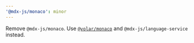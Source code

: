 ```yaml
---
'@mdx-js/monaco': minor
---
```


Remove `@mdx-js/monaco`.
Use [`@volar/monaco`](https://github.com/volarjs/volar.js/tree/master/packages/monaco) and `@mdx-js/language-service` instead.
